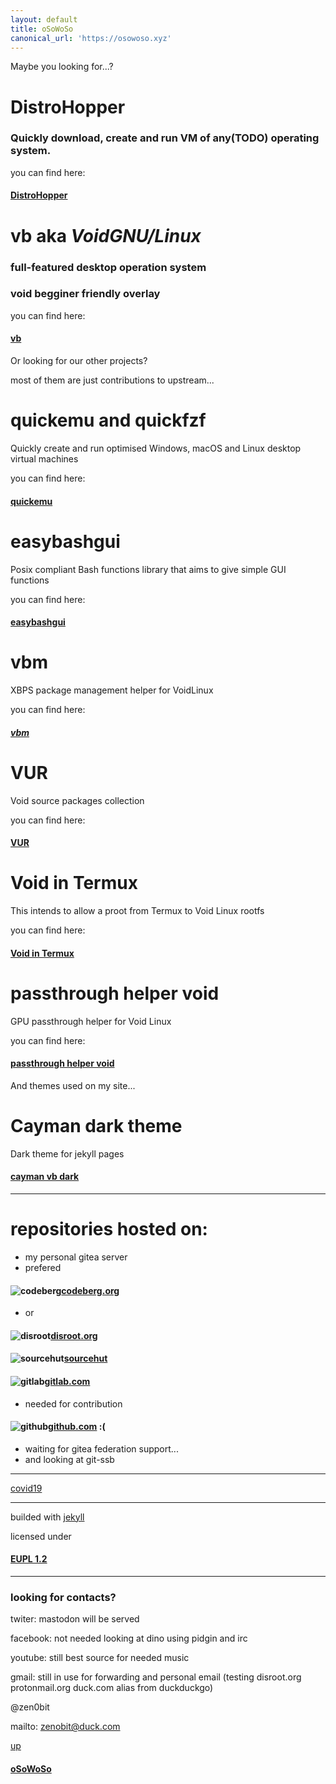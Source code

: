 ```yaml
---
layout: default
title: oSoWoSo
canonical_url: 'https://osowoso.xyz'
---
```


Maybe you looking for...?

# **DistroHopper**

### Quickly download, create and run VM of any(TODO) operating system.

you can find here:

#### [DistroHopper](https://dh.osowoso.xyz)

# **vb** aka ***VoidGNU/Linux***

### full-featured desktop operation system

### void begginer friendly overlay

you can find here:

#### [vb](https://vb.osowoso.xyz)

Or looking for our other projects?

most of them are just contributions to upstream...

# quickemu and quickfzf
Quickly create and run optimised Windows, macOS and Linux desktop virtual machines

you can find here:

#### [quickemu](https://quickemu.osowoso.xyz)

# easybashgui
Posix compliant Bash functions library that aims to give simple GUI functions

you can find here:

#### [easybashgui](https://easybashgui.osowoso.xyz)

# vbm
XBPS package management helper for VoidLinux

you can find here:

##### [vbm](https://vbm.osowoso.xyz)

# VUR
Void source packages collection 

you can find here:

#### [VUR](https://vur.osowoso.xyz/)

# Void in Termux
This intends to allow a proot from Termux to Void Linux rootfs

you can find here:

#### [Void in Termux](https://termux.osowoso.xyz)

# passthrough helper void
GPU passthrough helper for Void Linux

you can find here:

#### [passthrough helper void](https://passthrough.osowoso.xyz)

And themes used on my site...

# Cayman dark theme
Dark theme for jekyll pages

#### [cayman vb dark](https://cayman.osowoso.xyz/)

_____________________________

# repositories hosted on:
- my personal gitea server
- prefered

#### ![codeberg](./assets/img/codeberg.png)[codeberg.org](https://codeberg.org/oSoWoSo)

- or

#### ![disroot](./assets/img/disroot.png)[disroot.org](https://git.disroot.org/oSoWoSo)

#### ![sourcehut](./assets/img/sourcehut.png)[sourcehut](https://hg.sr.ht/~osowoso)

#### ![gitlab](./assets/img/gitlab.png)[gitlab.com](https://gitlab.com/osowoso)

- needed for contribution

#### ![github](./assets/img/github.png)[github.com](https://github.com/oSoWoSo) :(

- waiting for gitea federation support...
- and looking at git-ssb

_____________________________

[covid19](./covid.md)

_____________________________

builded with [jekyll](https://jekyllrb.com/)

licensed under

#### [EUPL 1.2](https://joinup.ec.europa.eu/collection/eupl/eupl-text-eupl-12)

_____________________________

### looking for contacts?

twiter: mastodon will be served

facebook: not needed looking at dino using pidgin and irc

youtube: still best source for needed music

gmail: still in use for forwarding and personal email (testing disroot.org protonmail.org duck.com alias from duckduckgo)

@zen0bit

mailto: <zenobit@duck.com>

[up](./)

#### [oSoWoSo](https://osowoso.xyz)

